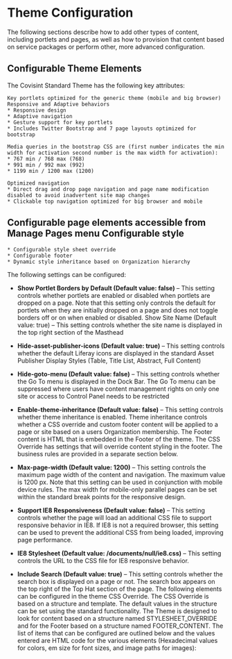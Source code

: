 # Theme Configuration
The following sections describe how to add other types of content, including portlets and pages, as well as how to provision that content based on service packages or perform other, more advanced configuration.

## Configurable Theme Elements
The Covisint Standard Theme has the following key attributes:
```
Key portlets optimized for the generic theme (mobile and big browser) Responsive and Adaptive behaviors
* Responsive design
* Adaptive navigation
* Gesture support for key portlets
* Includes Twitter Bootstrap and 7 page layouts optimized for bootstrap
```
```
Media queries in the bootstrap CSS are (first number indicates the min width for activation second number is the max width for activation):
* 767 min / 768 max (768)
* 991 min / 992 max (992)
* 1199 min / 1200 max (1200)
```
```
Optimized navigation
* Direct drag and drop page navigation and page name modification disabled to avoid inadvertent site map changes
* Clickable top navigation optimized for big browser and mobile
```
## Configurable page elements accessible from Manage Pages menu Configurable style
    * Configurable style sheet override
    * Configurable footer
    * Dynamic style inheritance based on Organization hierarchy             
The following settings can be configured:
* **Show Portlet Borders by Default (Default value: false)** – This setting controls whether portlets are enabled or disabled when portlets are dropped on a page.  Note that this setting only controls the default for portlets when they are initially dropped on a page and does not toggle borders off or on when enabled or disabled. Show Site Name (Default value: true) – This setting controls whether the site name is displayed in the top right section of the Masthead
 
* **Hide-asset-publisher-icons (Default value: true)** – This setting controls whether the default Liferay icons are displayed in the standard Asset Publisher Display Styles (Table, Title List, Abstract, Full Content)
* **Hide-goto-menu (Default value: false)** – This setting controls whether the Go To menu is displayed in the Dock Bar.  The Go To menu can be suppressed where users have content management rights on only one site or access to Control Panel needs to be restricted
* **Enable-theme-inheritance (Default value: false)** – This setting controls whether theme inheritance is enabled.  Theme inheritance controls whether a CSS override and custom footer content will be applied to a page or site based on a users Organization membership.  The Footer content is HTML that is embedded in the Footer of the theme.  The CSS Override has settings that will override content styling in the footer.  The business rules are provided in a separate section below.
* **Max-page-width (Default value: 1200)** – This setting controls the maximum page width of the content and navigation.  The maximum value is 1200 px.  Note that this setting can be used in conjunction with mobile device rules.  The max width for mobile-only parallel pages can be set within the standard break points for the responsive design.
* **Support IE8 Responsiveness (Default value: false)** – This setting controls whether the page will load an additional CSS file to support responsive behavior in IE8.  If IE8 is not a required browser, this setting can be used to prevent the additional CSS from being loaded, improving page performance.
* **IE8 Stylesheet (Default value: /documents/null/ie8.css)** – This setting controls the URL to the CSS file for IE8 responsive behavior.
* **Include Search (Default value: true)** – This setting controls whether the search box is displayed on a page or not.  The search box appears on the top right of the Top Hat section of the page.
The following elements can be configured in the theme CSS Override.  The CSS Override is based on a structure and template.  The default values in the structure can be set using the standard functionality.  The Theme is designed to look for content based on a structure named STYLESHEET_OVERRIDE and for the Footer based on a structure named FOOTER_CONTENT.  The list of items that can be configured are outlined below and the values entered are HTML code for the various elements (Hexadecimal values for colors, em size for font sizes, and image paths for images):